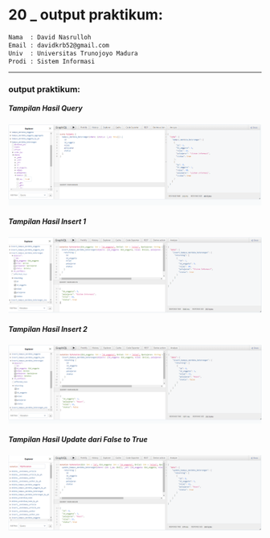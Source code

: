 # 20 \_ output praktikum:

```
Nama  : David Nasrulloh
Email : davidkrb52@gmail.com
Univ  : Universitas Trunojoyo Madura
Prodi : Sistem Informasi
```

---

### output praktikum:

##### Tampilan Hasil Query

![file1](../screenshots/prak1.png)

##### Tampilan Hasil Insert 1

![file2](../screenshots/prak2.png)

##### Tampilan Hasil Insert 2

![file3](../screenshots/prak3.png)

##### Tampilan Hasil Update dari False to True

![file2](../screenshots/prak4.png)
